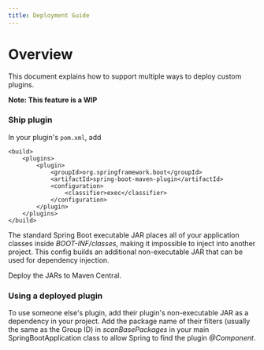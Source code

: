 ```yaml
---
title: Deployment Guide
---
```


<!--
#
# Licensed to the Apache Software Foundation (ASF) under one or more
# contributor license agreements.  See the NOTICE file distributed with
# this work for additional information regarding copyright ownership.
# The ASF licenses this file to You under the Apache License, Version 2.0
# (the "License"); you may not use this file except in compliance with
# the License.  You may obtain a copy of the License at
#
#     http://www.apache.org/licenses/LICENSE-2.0
#
# Unless required by applicable law or agreed to in writing, software
# distributed under the License is distributed on an "AS IS" BASIS,
# WITHOUT WARRANTIES OR CONDITIONS OF ANY KIND, either express or implied.
# See the License for the specific language governing permissions and
# limitations under the License.
#
-->

# Overview

This document explains how to support multiple ways to deploy custom plugins.

**Note: This feature is a WIP** 

### Ship plugin

In your plugin's `pom.xml`, add
```
<build>
    <plugins>
        <plugin>
            <groupId>org.springframework.boot</groupId>
            <artifactId>spring-boot-maven-plugin</artifactId>
            <configuration>
                <classifier>exec</classifier>
            </configuration>
        </plugin>
    </plugins>
</build>
```

The standard Spring Boot executable JAR places all of your application classes inside *BOOT-INF/classes*, 
making it impossible to inject into another project. This config builds an additional non-executable JAR 
that can be used for dependency injection.

Deploy the JARs to Maven Central.

### Using a deployed plugin

To use someone else's plugin, add their plugin's non-executable JAR as a dependency in your project. 
Add the package name of their filters (usually the same as the Group ID) in *scanBasePackages* in your main 
SpringBootApplication class to allow Spring to find the plugin *@Component*.
